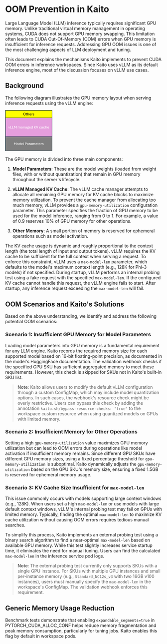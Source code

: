 # OOM Prevention in Kaito

Large Language Model (LLM) inference typically requires significant GPU memory. Unlike traditional virtual memory management in operating systems, CUDA does not support GPU memory swapping. This limitation often leads to CUDA Out-Of-Memory (OOM) errors when GPU memory is insufficient for inference requests. Addressing GPU OOM issues is one of the most challenging aspects of LLM deployment and tuning.

This document explains the mechanisms Kaito implements to prevent CUDA OOM errors in inference workspaces. Since Kaito uses vLLM as its default inference engine, most of the discussion focuses on vLLM use cases.

## Background

The following diagram illustrates the GPU memory layout when serving inference requests using the vLLM engine:

<div align="left">
  <img src="./img/gpumemlayout.png" width=30% title="GPU memory layout" alt="GPU memory layout">
</div>

The GPU memory is divided into three main components:

1. **Model Parameters**: These are the model weights (loaded from weight files, with or without quantization) that remain in GPU memory throughout the server's lifecycle.

2. **vLLM Managed KV Cache**: The vLLM cache manager attempts to allocate all remaining GPU memory for KV cache blocks to maximize memory utilization. To prevent the cache manager from allocating too much memory, vLLM provides a `gpu-memory-utilization` configuration parameter. This parameter specifies the fraction of GPU memory to be used for the model inference, ranging from 0 to 1. For example, a value of 0.9 reserves 10% of GPU memory for other operations.

3. **Other Memory**: A small portion of memory is reserved for ephemeral operations such as model activation.

The KV cache usage is dynamic and roughly proportional to the context length (the total length of input and output tokens). vLLM requires the KV cache to be sufficient for the full context when serving a request. To enforce this constraint, vLLM uses a `max-model-len` parameter, which defaults to the model's maximum context length (e.g., 128K for Phi-3 models) if not specified. During startup, vLLM performs an internal probing test using a fake request with the specified `max-model-len`. If the configured KV cache cannot handle this request, the vLLM engine fails to start. After startup, any inference request exceeding the `max-model-len` will fail.

## OOM Scenarios and Kaito's Solutions

Based on the above understanding, we identify and address the following potential OOM scenarios:

### Scenario 1: Insufficient GPU Memory for Model Parameters

Loading model parameters into GPU memory is a fundamental requirement for any LLM engine. Kaito records the required memory size for each supported model based on 16-bit floating-point precision, as documented in the model's HuggingFace documentation. The validation webhook checks if the specified GPU SKU has sufficient aggregated memory to meet these requirements. However, this check is skipped for SKUs not in Kaito's built-in SKU list.

> **Note**: Kaito allows users to modify the default vLLM configuration through a custom ConfigMap, which may include model quantization options. In such cases, the webhook's resource check might be overly restrictive. Users can bypass this check by adding the annotation `kaito.sh/bypass-resource-checks: "true"` to the workspace custom resource when using quantized models on GPUs with limited memory.

### Scenario 2: Insufficient Memory for Other Operations

Setting a high `gpu-memory-utilization` value maximizes GPU memory utilization but can lead to OOM errors during operations like model activation if insufficient memory remains. Since different GPU SKUs have different GPU memory sizes, using a fixed percentage threshold for `gpu-memory-utilization` is suboptimal. Kaito dynamically adjusts the `gpu-memory-utilization` based on the GPU SKU's memory size, ensuring a fixed 1.5GB is reserved for ephemeral memory usage.

### Scenario 3: KV Cache Size Insufficient for `max-model-len`

This issue commonly occurs with models supporting large context windows (e.g., 128K). When users set a high `max-model-len` or use models with large default context windows, vLLM's internal probing test may fail on GPUs with limited memory. Typically, finding the optimal `max-model-len` to maximize KV cache utilization without causing OOM errors requires tedious manual searches.

To simplify this process, Kaito implements an external probing test using a binary search algorithm to find a near-optimal `max-model-len` based on available GPU memory. While this test slightly increases service startup time, it eliminates the need for manual tuning. Users can find the calculated `max-model-len` in the inference service pod logs.

> **Note**: The external probing test currently only supports SKUs with a single GPU instance. For SKUs with multiple GPU instances and small per-instance memory (e.g., `Standard_NC12s_v3` with two 16GB v100 instances), users must manually specify the `max-model-len` in the workspace's ConfigMap. The validation webhook enforces this requirement.

## Generic Memory Usage Reduction

Benchmark tests demonstrate that enabling `expandable_segments=true` in PYTORCH_CUDA_ALLOC_CONF helps reduce memory fragmentation and peak memory consumption, particularly for tuning jobs. Kaito enables this flag by default in workspace pods.
